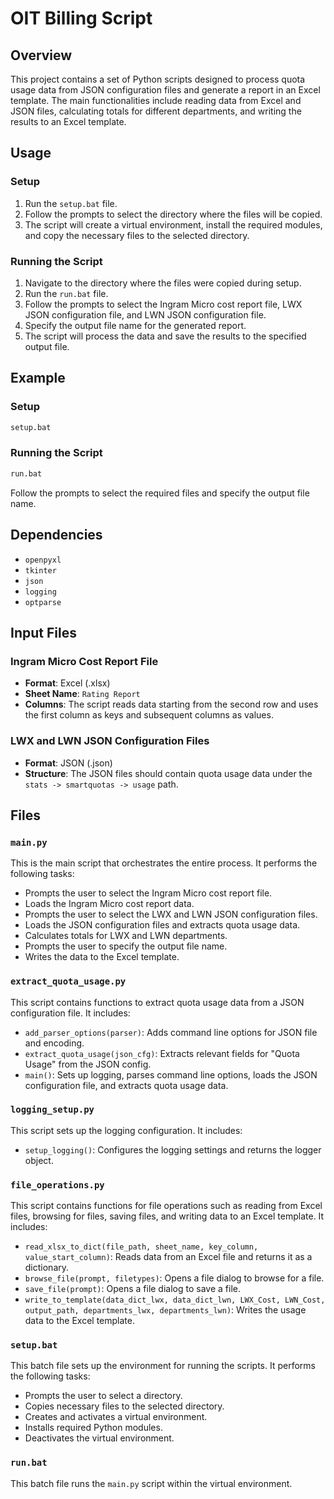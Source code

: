 # OIT Billing Script

## Overview

This project contains a set of Python scripts designed to process quota usage data from JSON configuration files and generate a report in an Excel template. The main functionalities include reading data from Excel and JSON files, calculating totals for different departments, and writing the results to an Excel template.
## Usage

### Setup

1. Run the `setup.bat` file.
2. Follow the prompts to select the directory where the files will be copied.
3. The script will create a virtual environment, install the required modules, and copy the necessary files to the selected directory.

### Running the Script

1. Navigate to the directory where the files were copied during setup.
2. Run the `run.bat` file.
3. Follow the prompts to select the Ingram Micro cost report file, LWX JSON configuration file, and LWN JSON configuration file.
4. Specify the output file name for the generated report.
5. The script will process the data and save the results to the specified output file.

## Example

### Setup

```sh
setup.bat
```

### Running the Script

```sh
run.bat
```

Follow the prompts to select the required files and specify the output file name.

## Dependencies

- `openpyxl`
- `tkinter`
- `json`
- `logging`
- `optparse`

## Input Files

### Ingram Micro Cost Report File

- **Format**: Excel (.xlsx)
- **Sheet Name**: `Rating Report`
- **Columns**: The script reads data starting from the second row and uses the first column as keys and subsequent columns as values.

### LWX and LWN JSON Configuration Files

- **Format**: JSON (.json)
- **Structure**: The JSON files should contain quota usage data under the `stats -> smartquotas -> usage` path.

## Files

### `main.py`

This is the main script that orchestrates the entire process. It performs the following tasks:
- Prompts the user to select the Ingram Micro cost report file.
- Loads the Ingram Micro cost report data.
- Prompts the user to select the LWX and LWN JSON configuration files.
- Loads the JSON configuration files and extracts quota usage data.
- Calculates totals for LWX and LWN departments.
- Prompts the user to specify the output file name.
- Writes the data to the Excel template.

### `extract_quota_usage.py`

This script contains functions to extract quota usage data from a JSON configuration file. It includes:
- `add_parser_options(parser)`: Adds command line options for JSON file and encoding.
- `extract_quota_usage(json_cfg)`: Extracts relevant fields for "Quota Usage" from the JSON config.
- `main()`: Sets up logging, parses command line options, loads the JSON configuration file, and extracts quota usage data.

### `logging_setup.py`

This script sets up the logging configuration. It includes:
- `setup_logging()`: Configures the logging settings and returns the logger object.

### `file_operations.py`

This script contains functions for file operations such as reading from Excel files, browsing for files, saving files, and writing data to an Excel template. It includes:
- `read_xlsx_to_dict(file_path, sheet_name, key_column, value_start_column)`: Reads data from an Excel file and returns it as a dictionary.
- `browse_file(prompt, filetypes)`: Opens a file dialog to browse for a file.
- `save_file(prompt)`: Opens a file dialog to save a file.
- `write_to_template(data_dict_lwx, data_dict_lwn, LWX_Cost, LWN_Cost, output_path, departments_lwx, departments_lwn)`: Writes the usage data to the Excel template.

### `setup.bat`

This batch file sets up the environment for running the scripts. It performs the following tasks:
- Prompts the user to select a directory.
- Copies necessary files to the selected directory.
- Creates and activates a virtual environment.
- Installs required Python modules.
- Deactivates the virtual environment.

### `run.bat`

This batch file runs the `main.py` script within the virtual environment.



